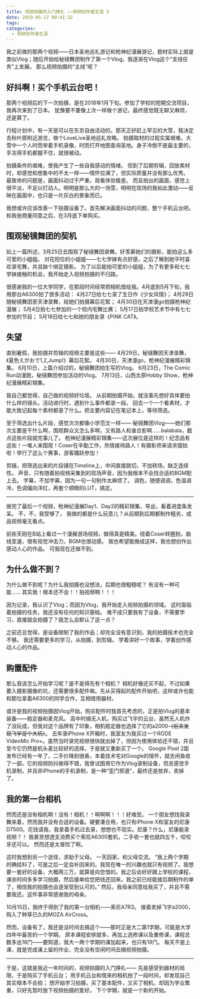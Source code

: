 ```yaml
---
title: 视频拍摄的入门挣扎 ——视频创作者生涯 5
date: 2019-05-17 00:41:32
tags: 
categories:
  - 视频创作者生涯
---
```


我之前做的那两个视频——日本圣地巡礼游记和枪神纪漫展游记，题材实际上就是类似Vlog；随后开始给秘镜舞团制作了第一个Vlog。我逐渐在Vlog这个“支线任务”上发展。
那么视频拍摄的“主线”呢？

## 好抖啊！买个手机云台吧！

那两个视频后的下一次拍摄，是在2018年1月下旬。参加了学校的短期交流项目，我再次来到了日本。
犹豫要不要像上次一样做个游记，最终感觉既无聊又麻烦，还是算了。

行程计划中，有一天是可以在东京自由活动的。那天正好赶上罕见的大雪，我决定去秋叶原附近游览，做个LoveLive圣地巡礼攻略。
拍摄取材的过程实属艰难。大雪中一个人时而举着手机录像，时而打开地图查询圣地。身子冷倒不是最主要的，手冻得手机都握不住，就很被动。

拍摄条件的艰难，使我产生了一些自我感动的情绪。
但到了后期剪辑，回放素材时，却感觉和想象中的不太一样——情怀拉满了，但实际质量并没有那么优秀。
最致命的问题是，画面抖动过于严重，观看体验极差。
而且拍出的画面，感觉上很平淡，不足以打动人。明明是那么大的一场雪，明明在现场的我如此激动——反映在画面中，也只是一片灰白的景象而已。

我想或许应该改善一下拍摄设备了。首先解决画面抖动的问题，整个手机云台吧。
和我爸商量同意之后，在3月底下单购买。

## 围观秘镜舞团的契机

如上一篇所述，3月25日去围观了秘镜舞团录舞。好羡慕她们的摄影，能拍这么多可爱的小姐姐。
对花阳位的小姐姐——七七学妹有点好感，之后了解到她平时喜欢录宅舞，并且缺个绑定摄影。
为了以后能拍可爱的小姐姐，为了有更多和七七学妹接触的机会，我开始走入视频拍摄的不归路。

很感谢我的一位大学同学，在那段时间经常把相机借给我。4月底到5月下旬，我用那台A6300拍了很多活动：
4月27日给七七录了生日作《少女风情》；
4月29日随秘镜舞团至天津录舞，给她们拍摄幕后花絮；
4月30日在天津漫go拍摄枪神纪漫展；
5月4日拍七七参加的一个校内宅舞比赛；
5月17日拍学校艺术节中有七七参加的节目；
5月18日给七七和她的朋友录《PiNK CAT》。

## 失望

直到暑假，我拍摄并剪辑的视频主要是这些——
4月29日，秘镜舞团天津录舞，《夏色えがおで1,2,Jump!》幕后花絮。
4月30日，天津漫go，枪神纪漫展精彩锦集。
6月10日，上篇介绍过的，秘镜舞团拍生写的Vlog。
6月23日，The Comic Run动漫跑，秘镜舞团参加活动的Vlog。
7月13日，山西太原Hobby Show，枪神纪漫展精彩锦集。

我自己都觉得，自己做的视频好垃圾。
从前期拍摄开始，就没事先想好具体要拍什么样的镜头。活动进行时，遇到什么事件都录一段。
回去一个一个看素材，才能大致记起每个素材都录了什么。把主要内容记在笔记本上，等待筛选。

至于筛选出什么片段，感觉次次都像小学范文一样——
秘镜舞团Vlog——她们那次主要是干什么啊，围观群众又怎么多啊，又有路人和谁合影啊……balabala，截点这些片段就完事儿了。
枪神纪漫展精彩锦集——这次展位是这样的！纪念品有这些！一堆人来围观！Coser在辛勤工作，热情接待路人！有摄影师来请求摆拍啦！举行了这么个赛事，游客踊跃参加！

剪辑，把筛选出来的片段铺在Timeline上，中间直接跳切，不加转场，缺乏连续性。
声音，只有随着拍视频采集到的现场声音，因为我根本不会找合适的BGM配上去。
字幕，不加字幕，因为一句一句制作太麻烦了。
调色，随便调调，色温调冷，色调偏向洋红，再套个顺眼的LUT，搞定。

-------

做完了最后一个视频，枪神纪漫展Day1、Day2的精彩锦集，导出，看着进度条发呆。
不，不，我受够了。
我做的都是什么玩意儿？从前期到后期都制作粗劣，成品视频毫无看点。

前些天刚在B站上看过一个漫展游场视频，做得真是精美。绕着Coser转圈拍，曲线变速，很有视觉冲击力，BGM也很动感。
我也希望能做成这样，我也想创作出感动人心的作品。
可我现在还做不到。

## 为什么做不到？

为什么做不到呢？为什么我拍摄也没想法，后期也很粗糙呢？
有没有一种可能……
其实我！根本还不会！！拍视频啊！！！

因为记录，我认识了Vlog；而因为Vlog，我开始走入视频拍摄的领域。
这时面临着拍摄的任务，我还没有任何的知识基础。
难不成只要我有了设备，不需要学习，直接就会拍摄了？我怎么会默认了这一点？

之前还总觉得，是设备限制了我的作品；却完全没有意识到，我的拍摄技术也完全不够。
我还需要更多的学习，从拍摄，到剪辑。
学着讲好一个故事，学着创作感动人心的作品。

## 购置配件

那么我该怎么开始学习呢？是不是得先有个相机？
相机好像还买不起，不过如果要入摄影摄像的坑，还需要很多配件嘛。先从买得起的配件开始吧，这样或许也能和那位拿着A6300的同学合作，互相借用器材。

或许是我的视频拍摄因Vlog开始，购买配件时我首先考虑的，正是拍Vlog的基本装备——稳定器和麦克风。
高中时搞无人机，购买过飞宇的云台，虽然无人机炸了没玩成，但我对这个品牌有了印象，相机稳定器也选择了它的a2000~~（后来发现飞宇是个大坑）~~。
去年录iPhone X开箱时，我室友为我买过一个RODE VideoMic Pro+。虽然当时录完视频很快就出掉了，但因为使用体验还不错，并且至今它仍然是机头麦比较好的选择，于是就又重新买了一个。
Google Pixel 2距发布已经有一年了，二手价降到很香，本着技术宅对Google的情怀，就去闲鱼收了一部。它的视频防抖做得不错，我曾试图用它作为Vlog录制设备，但总感觉手机录制，并且非iPhone的手机录制，是一种“歪门邪道”，最终还是放弃，卖掉了。

## 我的第一台相机

然而还是没有相机啊！没有！相机！！啊啊啊！！！好难受。
一个朋友想找我录舞来着，然而我并没有合适的设备。硬要凑合用，也只有iPhone X和室友的尼康D7500。花钱请我，我拿着手机过去录，想想也不现实。尼康？什么，尼康能录视频？！
我甚至想透支消费买个索尼A6300套机，二手收一套也就四五千，咬咬牙还可以。
然而还是太冒险了啊。

这时我想到另一个途径，求助于父母。
一天回家，和父母交流。
“我上两个学期的确挂科了，可是之后一定会补回来的。我现在唯一的兴趣也就只有视频了。我想要一套好的设备，大概两三万，就算是向您借的。我之后会好好跟上学校的课程，课余时间多多学习拍摄，然后接单给您把钱还回来。我之前已经能接后期制作的单了，相信我的拍摄也会逐渐受到认可的。”
然后，我母亲同意给我买了，并且不需要我还。这件事非常感谢我的母亲。

10月15日，我终于得到了我的第一台相机——索尼A7R3。
接着卖掉飞宇a2000，购入了种草已久的MOZA AirCross。

然而，设备有了，我还是没时间去搞这个——那时正是大二第1学期，可能是大学四年中最苦的一个学期。
原本课程安排就多，再加上选修课以及重修课，课程总数多达18门——要知道，我大一两个学期的课加起来，也只有19门。
每天不是上课，就是完成课上留的作业，完全没有空闲时间去搞视频拍摄。

-------

于是，这就是我近一年时间的，视频拍摄的入门挣扎——
先是感受到器材的局限，于是购买了手机云台；
用手机云台和借来的相机拍了一段时间，却发现自己其实根本不会拍；
想开始学习拍摄，买了基本配件，又买了相机，却因为学业繁重，只好先暂时放下视频拍摄的爱好。
下个学期，就是一个新的开始。
